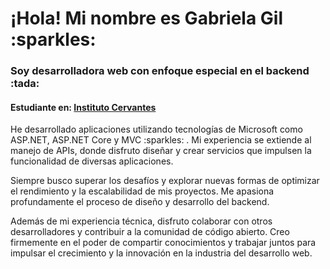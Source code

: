 <h1>¡Hola! Mi nombre es Gabriela Gil :sparkles: </h1>

<h3>Soy desarrolladora web con enfoque especial en el backend :tada:</h3>

<h4>Estudiante en: <a href="https://www.cervantes.edu.ar/"> <b>Instituto Cervantes</b></a></h4>

<p>He desarrollado aplicaciones utilizando tecnologías de Microsoft como ASP.NET, ASP.NET Core y MVC :sparkles: . Mi experiencia se extiende al manejo de APIs, donde disfruto diseñar y crear servicios que impulsen la funcionalidad de diversas aplicaciones.</p>

<p>Siempre busco superar los desafíos y explorar nuevas formas de optimizar el rendimiento y la escalabilidad de mis proyectos. Me apasiona profundamente el proceso de diseño y desarrollo del backend.</p>

<p>Además de mi experiencia técnica, disfruto colaborar con otros desarrolladores y contribuir a la comunidad de código abierto. Creo firmemente en el poder de compartir conocimientos y trabajar juntos para impulsar el crecimiento y la innovación en la industria del desarrollo web.</p>
